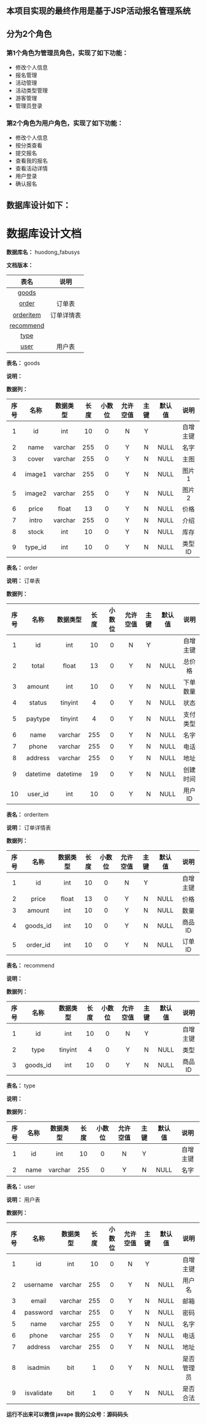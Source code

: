 ## 本项目实现的最终作用是基于JSP活动报名管理系统
## 分为2个角色
### 第1个角色为管理员角色，实现了如下功能：
 - 修改个人信息
 - 报名管理
 - 活动管理
 - 活动类型管理
 - 游客管理
 - 管理员登录
### 第2个角色为用户角色，实现了如下功能：
 - 修改个人信息
 - 按分类查看
 - 提交报名
 - 查看我的报名
 - 查看活动详情
 - 用户登录
 - 确认报名
## 数据库设计如下：
# 数据库设计文档

**数据库名：** huodong_fabusys

**文档版本：** 


| 表名                  | 说明       |
| :---: | :---: |
| [goods](#goods) |  |
| [order](#order) | 订单表 |
| [orderitem](#orderitem) | 订单详情表 |
| [recommend](#recommend) |  |
| [type](#type) |  |
| [user](#user) | 用户表 |

**表名：** <a id="goods">goods</a>

**说明：** 

**数据列：**

| 序号 | 名称 | 数据类型 |  长度  | 小数位 | 允许空值 | 主键 | 默认值 | 说明 |
| :---: | :---: | :---: | :---: | :---: | :---: | :---: | :---: | :---: |
|  1   | id |   int   | 10 |   0    |    N     |  Y   |       | 自增主键  |
|  2   | name |   varchar   | 255 |   0    |    Y     |  N   |   NULL    | 名字  |
|  3   | cover |   varchar   | 255 |   0    |    Y     |  N   |   NULL    | 主图  |
|  4   | image1 |   varchar   | 255 |   0    |    Y     |  N   |   NULL    | 图片1  |
|  5   | image2 |   varchar   | 255 |   0    |    Y     |  N   |   NULL    | 图片2  |
|  6   | price |   float   | 13 |   0    |    Y     |  N   |   NULL    | 价格  |
|  7   | intro |   varchar   | 255 |   0    |    Y     |  N   |   NULL    | 介绍  |
|  8   | stock |   int   | 10 |   0    |    Y     |  N   |   NULL    | 库存  |
|  9   | type_id |   int   | 10 |   0    |    Y     |  N   |   NULL    | 类型ID  |

**表名：** <a id="order">order</a>

**说明：** 订单表

**数据列：**

| 序号 | 名称 | 数据类型 |  长度  | 小数位 | 允许空值 | 主键 | 默认值 | 说明 |
| :---: | :---: | :---: | :---: | :---: | :---: | :---: | :---: | :---: |
|  1   | id |   int   | 10 |   0    |    N     |  Y   |       | 自增主键  |
|  2   | total |   float   | 13 |   0    |    Y     |  N   |   NULL    | 总价格  |
|  3   | amount |   int   | 10 |   0    |    Y     |  N   |   NULL    | 下单数量  |
|  4   | status |   tinyint   | 4 |   0    |    Y     |  N   |   NULL    | 状态  |
|  5   | paytype |   tinyint   | 4 |   0    |    Y     |  N   |   NULL    | 支付类型  |
|  6   | name |   varchar   | 255 |   0    |    Y     |  N   |   NULL    | 名字  |
|  7   | phone |   varchar   | 255 |   0    |    Y     |  N   |   NULL    | 电话  |
|  8   | address |   varchar   | 255 |   0    |    Y     |  N   |   NULL    | 地址  |
|  9   | datetime |   datetime   | 19 |   0    |    Y     |  N   |   NULL    | 创建时间  |
|  10   | user_id |   int   | 10 |   0    |    Y     |  N   |   NULL    | 用户ID  |

**表名：** <a id="orderitem">orderitem</a>

**说明：** 订单详情表

**数据列：**

| 序号 | 名称 | 数据类型 |  长度  | 小数位 | 允许空值 | 主键 | 默认值 | 说明 |
| :---: | :---: | :---: | :---: | :---: | :---: | :---: | :---: | :---: |
|  1   | id |   int   | 10 |   0    |    N     |  Y   |       | 自增主键  |
|  2   | price |   float   | 13 |   0    |    Y     |  N   |   NULL    | 价格  |
|  3   | amount |   int   | 10 |   0    |    Y     |  N   |   NULL    | 数量  |
|  4   | goods_id |   int   | 10 |   0    |    Y     |  N   |   NULL    | 商品ID  |
|  5   | order_id |   int   | 10 |   0    |    Y     |  N   |   NULL    | 订单ID  |

**表名：** <a id="recommend">recommend</a>

**说明：** 

**数据列：**

| 序号 | 名称 | 数据类型 |  长度  | 小数位 | 允许空值 | 主键 | 默认值 | 说明 |
| :---: | :---: | :---: | :---: | :---: | :---: | :---: | :---: | :---: |
|  1   | id |   int   | 10 |   0    |    N     |  Y   |       | 自增主键  |
|  2   | type |   tinyint   | 4 |   0    |    Y     |  N   |   NULL    | 类型  |
|  3   | goods_id |   int   | 10 |   0    |    Y     |  N   |   NULL    | 商品ID  |

**表名：** <a id="type">type</a>

**说明：** 

**数据列：**

| 序号 | 名称 | 数据类型 |  长度  | 小数位 | 允许空值 | 主键 | 默认值 | 说明 |
| :---: | :---: | :---: | :---: | :---: | :---: | :---: | :---: | :---: |
|  1   | id |   int   | 10 |   0    |    N     |  Y   |       | 自增主键  |
|  2   | name |   varchar   | 255 |   0    |    Y     |  N   |   NULL    | 名字  |

**表名：** <a id="user">user</a>

**说明：** 用户表

**数据列：**

| 序号 | 名称 | 数据类型 |  长度  | 小数位 | 允许空值 | 主键 | 默认值 | 说明 |
| :---: | :---: | :---: | :---: | :---: | :---: | :---: | :---: | :---: |
|  1   | id |   int   | 10 |   0    |    N     |  Y   |       | 自增主键  |
|  2   | username |   varchar   | 255 |   0    |    Y     |  N   |   NULL    | 用户名  |
|  3   | email |   varchar   | 255 |   0    |    Y     |  N   |   NULL    | 邮箱  |
|  4   | password |   varchar   | 255 |   0    |    Y     |  N   |   NULL    | 密码  |
|  5   | name |   varchar   | 255 |   0    |    Y     |  N   |   NULL    | 名字  |
|  6   | phone |   varchar   | 255 |   0    |    Y     |  N   |   NULL    | 电话  |
|  7   | address |   varchar   | 255 |   0    |    Y     |  N   |   NULL    | 地址  |
|  8   | isadmin |   bit   | 1 |   0    |    Y     |  N   |   NULL    | 是否管理员  |
|  9   | isvalidate |   bit   | 1 |   0    |    Y     |  N   |   NULL    | 是否合法  |

**运行不出来可以微信 javape 我的公众号：源码码头**
